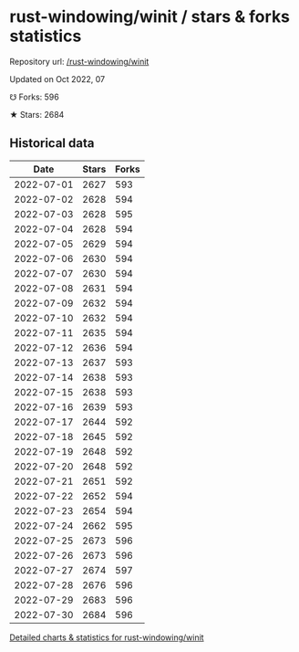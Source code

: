 # rust-windowing/winit / stars & forks statistics

Repository url: [/rust-windowing/winit](https://github.com/rust-windowing/winit)

Updated on Oct 2022, 07

☋ Forks: 596

★ Stars: 2684

## Historical data
| Date | Stars | Forks |
|------|-------|-------|
| 2022-07-01 | 2627 | 593 | 
| 2022-07-02 | 2628 | 594 | 
| 2022-07-03 | 2628 | 595 | 
| 2022-07-04 | 2628 | 594 | 
| 2022-07-05 | 2629 | 594 | 
| 2022-07-06 | 2630 | 594 | 
| 2022-07-07 | 2630 | 594 | 
| 2022-07-08 | 2631 | 594 | 
| 2022-07-09 | 2632 | 594 | 
| 2022-07-10 | 2632 | 594 | 
| 2022-07-11 | 2635 | 594 | 
| 2022-07-12 | 2636 | 594 | 
| 2022-07-13 | 2637 | 593 | 
| 2022-07-14 | 2638 | 593 | 
| 2022-07-15 | 2638 | 593 | 
| 2022-07-16 | 2639 | 593 | 
| 2022-07-17 | 2644 | 592 | 
| 2022-07-18 | 2645 | 592 | 
| 2022-07-19 | 2648 | 592 | 
| 2022-07-20 | 2648 | 592 | 
| 2022-07-21 | 2651 | 592 | 
| 2022-07-22 | 2652 | 594 | 
| 2022-07-23 | 2654 | 594 | 
| 2022-07-24 | 2662 | 595 | 
| 2022-07-25 | 2673 | 596 | 
| 2022-07-26 | 2673 | 596 | 
| 2022-07-27 | 2674 | 597 | 
| 2022-07-28 | 2676 | 596 | 
| 2022-07-29 | 2683 | 596 | 
| 2022-07-30 | 2684 | 596 | 


[Detailed charts & statistics for rust-windowing/winit](https://reviewgithub.com/rep/rust-windowing/winit)
